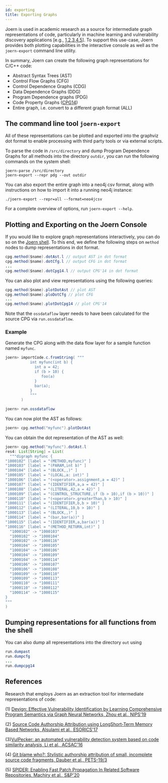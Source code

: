 ```yaml
---
id: exporting
title: Exporting Graphs
---
```


Joern is used in academic research as a source for
intermediate graph representations of code, particularly in machine
learning and vulnerability discovery applications [e.g., [1,2,3,4,5](#references)]. To support
this use-case, Joern provides both plotting capabilities in the
interactive console as well as the `joern-export` command line
utility.

In summary, Joern can create the following graph representations for
C/C++ code:

* Abstract Syntax Trees (AST)
* Control Flow Graphs (CFG)
* Control Dependence Graphs (CDG)
* Data Dependence Graphs (DDG)
* Program Dependence graphs (PDG)
* Code Property Graphs
  ([CPG14](https://www.sec.cs.tu-bs.de/pubs/2014-ieeesp.pdf))
* Entire graph, i.e. convert to a different graph format (ALL)

## The command line tool `joern-export`

All of these representations can be plotted and exported into the
graphviz dot format to enable processing with third party tools or via
external scripts.

To parse the code in `/src/directory` and dump Program Dependence
Graphs for all methods into the directory `outdir`, you can run the
following commands on the system shell:

```
joern-parse /src/directory
joern-export --repr pdg --out outdir
```

You can also export the entire graph into a neo4j csv format, along with instructions on how to import it into a running neo4j instance:
```
./joern-export --repr=all --format=neo4jcsv
```

For a complete overview of options, run `joern-export --help`.

## Plotting and Exporting on the Joern Console

If you would like to explore graph representations interactively, you
can do so on the [Joern shell](/shell). To this end, we define
the following steps on `method` nodes to dump representations in dot
format.

```java
cpg.method($name).dotAst.l // output AST in dot format
cpg.method($name).dotCfg.l // output CFG in dot format
...
cpg.method($name).dotCpg14.l // output CPG'14 in dot format
```

You can also plot and view representations using the following
queries:

```java
cpg.method($name).plotDotAst // plot AST
cpg.method($name).ploDotCfg // plot CFG
...
cpg.method($name).plotDotCpg14 // plot CPG'14
```

Note that the `ossdataflow` layer needs to have been calculated for
the source CPG via `run.ossdataflow`.

### Example

Generate the CPG along with the data flow layer for a sample function
named `myfunc`.


```java
joern> importCode.c.fromString( """
           int myfunc(int b) {
             int a = 42;
             if (b > 10) {
                foo(a)
             }
             bar(a);
           }
           """
       ) 

joern> run.ossdataflow
```

You can now plot the AST as follows:

```java
joern> cpg.method("myfunc").plotDotAst 
```

You can obtain the dot representation of the AST as well:

```java
joern> cpg.method("myfunc").dotAst.l
res4: List[String] = List(
  """digraph myfunc {  
"1000102" [label = "(METHOD,myfunc)" ]
"1000103" [label = "(PARAM,int b)" ]
"1000104" [label = "(BLOCK,,)" ]
"1000105" [label = "(LOCAL,a: int)" ]
"1000106" [label = "(<operator>.assignment,a = 42)" ]
"1000107" [label = "(IDENTIFIER,a,a = 42)" ]
"1000108" [label = "(LITERAL,42,a = 42)" ]
"1000109" [label = "(CONTROL_STRUCTURE,if (b > 10),if (b > 10))" ]
"1000110" [label = "(<operator>.greaterThan,b > 10)" ]
"1000111" [label = "(IDENTIFIER,b,b > 10)" ]
"1000112" [label = "(LITERAL,10,b > 10)" ]
"1000113" [label = "(BLOCK,,)" ]
"1000114" [label = "(bar,bar(a))" ]
"1000115" [label = "(IDENTIFIER,a,bar(a))" ]
"1000116" [label = "(METHOD_RETURN,int)" ]
  "1000102" -> "1000103"  
  "1000102" -> "1000104"  
  "1000102" -> "1000116"  
  "1000104" -> "1000105"  
  "1000104" -> "1000106"  
  "1000104" -> "1000109"  
  "1000104" -> "1000114"  
  "1000106" -> "1000107"  
  "1000106" -> "1000108"  
  "1000109" -> "1000110"  
  "1000109" -> "1000113"  
  "1000110" -> "1000111"  
  "1000110" -> "1000112"  
  "1000114" -> "1000115"  
}
"""
)
```

## Dumping representations for all functions from the shell

You can also dump all representations into the directory `out` using

```java
run.dumpast
run.dumpcfg
...
run.dumpcpg14
```

## References

Research that employs Joern as an extraction tool for intermediate
representations of code:

(1) [Devign: Effective Vulnerability Identification by Learning
Comprehensive Program Semantics via Graph Neural Networks, Zhou et al.,
NIPS'19](https://papers.nips.cc/paper/9209-devign-effective-vulnerability-identification-by-learning-comprehensive-program-semantics-via-graph-neural-networks.pdf)

(2) [Source Code Authorship Attribution using LongShort-Term Memory
Based Networks, Alsulami et al., ESORICS'17](https://www.cs.drexel.edu/~greenie/stylometry-esorics.pdf)

(3)[VulPecker: an automated vulnerability detection system based on
code similarity analysis, Li et al.,
ACSAC'16](http://www.cs.utsa.edu/~shxu/socs/VulPecker.pdf)

(4) [Git blame who?: Stylistic authorship attribution of small,
incomplete source code fragments, Dauber et al.,
PETS-19/3](https://content.sciendo.com/view/journals/popets/2019/3/article-p389.xml?language=en)

(5) [SPIDER: Enabling Fast Patch Propagation In Related Software
Repositories, Machiry et al., S&P'20](https://machiry.github.io/files/spider.pdf)

